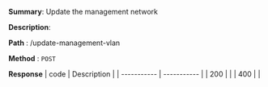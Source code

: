 **Summary**: Update the management network

**Description**:

**Path** : /update-management-vlan

**Method** : `POST`

**Response**
| code      | Description |
| ----------- | ----------- |
|  200   |       |
|  400   |       |

